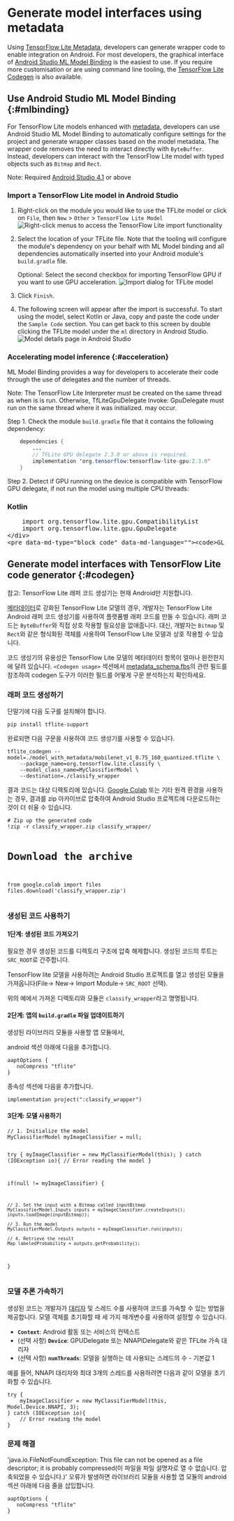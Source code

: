 # Generate model interfaces using metadata

Using [TensorFlow Lite Metadata](../convert/metadata), developers can generate wrapper code to enable integration on Android. For most developers, the graphical interface of [Android Studio ML Model Binding](#mlbinding) is the easiest to use. If you require more customisation or are using command line tooling, the [TensorFlow Lite Codegen](#codegen) is also available.

## Use Android Studio ML Model Binding {:#mlbinding}

For TensorFlow Lite models enhanced with [metadata](../convert/metadata.md), developers can use Android Studio ML Model Binding to automatically configure settings for the project and generate wrapper classes based on the model metadata. The wrapper code removes the need to interact directly with `ByteBuffer`. Instead, developers can interact with the TensorFlow Lite model with typed objects such as `Bitmap` and `Rect`.

Note: Required [Android Studio 4.1](https://developer.android.com/studio) or above

### Import a TensorFlow Lite model in Android Studio

1. Right-click on the module you would like to use the TFLite model or click on `File`, then `New` &gt; `Other` &gt; `TensorFlow Lite Model` ![Right-click menus to access the TensorFlow Lite import functionality](../images/android/right_click_menu.png)

2. Select the location of your TFLite file. Note that the tooling will configure the module's dependency on your behalf with ML Model binding and all dependencies automatically inserted into your Android module's `build.gradle` file.

    Optional: Select the second checkbox for importing TensorFlow GPU if you want to use GPU acceleration. ![Import dialog for TFLite model](../images/android/import_dialog.png)

3. Click `Finish`.

4. The following screen will appear after the import is successful. To start using the model, select Kotlin or Java, copy and paste the code under the `Sample Code` section. You can get back to this screen by double clicking the TFLite model under the `ml` directory in Android Studio. ![Model details page in Android Studio](../images/android/model_details.png)

### Accelerating model inference {:#acceleration}

ML Model Binding provides a way for developers to accelerate their code through the use of delegates and the number of threads.

Note: The TensorFlow Lite Interpreter must be created on the same thread as when is is run. Otherwise, TfLiteGpuDelegate Invoke: GpuDelegate must run on the same thread where it was initialized. may occur.

Step 1. Check the module `build.gradle` file that it contains the following dependency:

```java
    dependencies {
        ...
        // TFLite GPU delegate 2.3.0 or above is required.
        implementation 'org.tensorflow:tensorflow-lite-gpu:2.3.0'
    }
```

Step 2. Detect if GPU running on the device is compatible with TensorFlow GPU delegate, if not run the model using multiple CPU threads:

<div>
    <devsite-selector>
    <section>
      <h3>Kotlin</h3>
      <p></p>
<pre class="prettyprint lang-kotlin">    import org.tensorflow.lite.gpu.CompatibilityList
    import org.tensorflow.lite.gpu.GpuDelegate
&lt;/div&gt;
&lt;pre data-md-type="block_code" data-md-language=""&gt;&lt;code&gt;GL_CODE_13&lt;/code&gt;</pre>
<div data-md-type="block_html"></div>
</section></devsite-selector>
</div>
<h2 data-md-type="header" data-md-header-level="2">Generate model interfaces with TensorFlow Lite code generator {:#codegen}</h2>
<p data-md-type="paragraph">참고: TensorFlow Lite 래퍼 코드 생성기는 현재 Android만 지원합니다.</p>
<p data-md-type="paragraph"><a href="../convert/metadata.md" data-md-type="link">메타데이터</a>로 강화된 TensorFlow Lite 모델의 경우, 개발자는 TensorFlow Lite Android 래퍼 코드 생성기를 사용하여 플랫폼별 래퍼 코드를 만들 수 있습니다. 래퍼 코드는 <code data-md-type="codespan">ByteBuffer</code>와 직접 상호 작용할 필요성을 없애줍니다. 대신, 개발자는 <code data-md-type="codespan">Bitmap</code> 및 <code data-md-type="codespan">Rect</code>와 같은 형식화된 객체를 사용하여 TensorFlow Lite 모델과 상호 작용할 수 있습니다.</p>
<p data-md-type="paragraph">코드 생성기의 유용성은 TensorFlow Lite 모델의 메타데이터 항목이 얼마나 완전한지에 달려 있습니다. <code data-md-type="codespan">&lt;Codegen usage&gt;</code> 섹션에서 <a href="https://github.com/tensorflow/tflite-support/blob/master/tensorflow_lite_support/metadata/metadata_schema.fbs" data-md-type="link">metadata_schema.fbs</a>의 관련 필드를 참조하여 codegen 도구가 이러한 필드를 어떻게 구문 분석하는지 확인하세요.</p>
<h3 data-md-type="header" data-md-header-level="3">래퍼 코드 생성하기</h3>
<p data-md-type="paragraph">단말기에 다음 도구를 설치해야 합니다.</p>
<pre data-md-type="block_code" data-md-language="sh"><code class="language-sh">pip install tflite-support
</code></pre>
<p data-md-type="paragraph">완료되면 다음 구문을 사용하여 코드 생성기를 사용할 수 있습니다.</p>
<pre data-md-type="block_code" data-md-language="sh"><code class="language-sh">tflite_codegen --model=./model_with_metadata/mobilenet_v1_0.75_160_quantized.tflite \
    --package_name=org.tensorflow.lite.classify \
    --model_class_name=MyClassifierModel \
    --destination=./classify_wrapper</code></pre>
<p data-md-type="paragraph">결과 코드는 대상 디렉토리에 있습니다. <a href="https://colab.research.google.com/" data-md-type="link">Google Colab</a> 또는 기타 원격 환경을 사용하는 경우, 결과를 zip 아카이브로 압축하여 Android Studio 프로젝트에 다운로드하는 것이 더 쉬울 수 있습니다.</p>
<pre data-md-type="block_code" data-md-language="python"><code class="language-python"># Zip up the generated code
!zip -r classify_wrapper.zip classify_wrapper/

# Download the archive
from google.colab import files
files.download('classify_wrapper.zip')</code></pre>
<h3 data-md-type="header" data-md-header-level="3">생성된 코드 사용하기</h3>
<h4 data-md-type="header" data-md-header-level="4">1단계: 생성된 코드 가져오기</h4>
<p data-md-type="paragraph">필요한 경우 생성된 코드를 디렉토리 구조에 압축 해제합니다. 생성된 코드의 루트는 <code data-md-type="codespan">SRC_ROOT</code>로 간주합니다.</p>
<p data-md-type="paragraph">TensorFlow lite 모델을 사용하려는 Android Studio 프로젝트를 열고 생성된 모듈을 가져옵니다(File-&gt; New-&gt; Import Module-&gt; <code data-md-type="codespan">SRC_ROOT</code> 선택).</p>
<p data-md-type="paragraph">위의 예에서 가져온 디렉토리와 모듈은 <code data-md-type="codespan">classify_wrapper</code>라고 명명됩니다.</p>
<h4 data-md-type="header" data-md-header-level="4">2단계: 앱의 <code data-md-type="codespan">build.gradle</code> 파일 업데이트하기</h4>
<p data-md-type="paragraph">생성된 라이브러리 모듈을 사용할 앱 모듈에서,</p>
<p data-md-type="paragraph">android 섹션 아래에 다음을 추가합니다.</p>
<pre data-md-type="block_code" data-md-language="build"><code class="language-build">aaptOptions {
   noCompress "tflite"
}</code></pre>
<p data-md-type="paragraph">종속성 섹션에 다음을 추가합니다.</p>
<pre data-md-type="block_code" data-md-language="build"><code class="language-build">implementation project(":classify_wrapper")</code></pre>
<h4 data-md-type="header" data-md-header-level="4">3단계: 모델 사용하기</h4>
<pre data-md-type="block_code" data-md-language="java"><code class="language-java">// 1. Initialize the model
MyClassifierModel myImageClassifier = null;

try {
    myImageClassifier = new MyClassifierModel(this);
} catch (IOException io){
    // Error reading the model
}

if(null != myImageClassifier) {

    // 2. Set the input with a Bitmap called inputBitmap
    MyClassifierModel.Inputs inputs = myImageClassifier.createInputs();
    inputs.loadImage(inputBitmap));

    // 3. Run the model
    MyClassifierModel.Outputs outputs = myImageClassifier.run(inputs);

    // 4. Retrieve the result
    Map labeledProbability = outputs.getProbability();
}</code></pre>
<h3 data-md-type="header" data-md-header-level="3">모델 추론 가속하기</h3>
<p data-md-type="paragraph">생성된 코드는 개발자가 <a href="../performance/delegates.md" data-md-type="link">대리자</a> 및 스레드 수를 사용하여 코드를 가속할 수 있는 방법을 제공합니다. 모델 객체를 초기화할 때 세 가지 매개변수를 사용하여 설정할 수 있습니다.</p>
<ul data-md-type="list" data-md-list-type="unordered" data-md-list-tight="true">
<li data-md-type="list_item" data-md-list-type="unordered">
<strong data-md-type="double_emphasis"><code data-md-type="codespan">Context</code></strong>: Android 활동 또는 서비스의 컨텍스트</li>
<li data-md-type="list_item" data-md-list-type="unordered">(선택 사항) <strong data-md-type="double_emphasis"><code data-md-type="codespan">Device</code></strong>: GPUDelegate 또는 NNAPIDelegate와 같은 TFLite 가속 대리자</li>
<li data-md-type="list_item" data-md-list-type="unordered">(선택 사항) <strong data-md-type="double_emphasis"><code data-md-type="codespan">numThreads</code></strong>: 모델을 실행하는 데 사용되는 스레드의 수 - 기본값 1</li>
</ul>
<p data-md-type="paragraph">예를 들어, NNAPI 대리자와 최대 3개의 스레드를 사용하려면 다음과 같이 모델을 초기화할 수 있습니다.</p>
<pre data-md-type="block_code" data-md-language="java"><code class="language-java">try {
    myImageClassifier = new MyClassifierModel(this, Model.Device.NNAPI, 3);
} catch (IOException io){
    // Error reading the model
}</code></pre>
<h3 data-md-type="header" data-md-header-level="3">문제 해결</h3>
<p data-md-type="paragraph"> 'java.io.FileNotFoundException: This file can not be opened as a file descriptor; it is probably compressed(이 파일을 파일 설명자로 열 수 없습니다. 압축되었을 수 있습니다.)' 오류가 발생하면 라이브러리 모듈을 사용할 앱 모듈의 android 섹션 아래에 다음 줄을 삽입합니다.</p>
<pre data-md-type="block_code" data-md-language="build"><code class="language-build">aaptOptions {
   noCompress "tflite"
}</code></pre>
